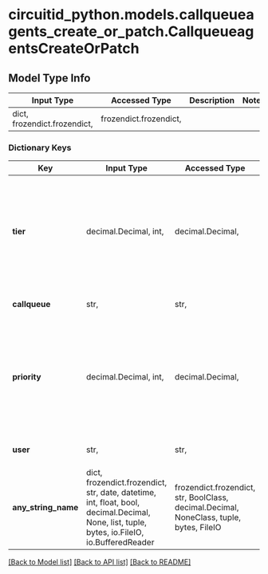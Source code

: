 # circuitid_python.models.callqueueagents_create_or_patch.CallqueueagentsCreateOrPatch

## Model Type Info
Input Type | Accessed Type | Description | Notes
------------ | ------------- | ------------- | -------------
dict, frozendict.frozendict,  | frozendict.frozendict,  |  | 

### Dictionary Keys
Key | Input Type | Accessed Type | Description | Notes
------------ | ------------- | ------------- | ------------- | -------------
**tier** | decimal.Decimal, int,  | decimal.Decimal,  |  | if omitted the server will use the default value of 1value must be a 32 bit integer
**callqueue** | str,  | str,  | ObjectId (unique 12 bytes ID) | 
**priority** | decimal.Decimal, int,  | decimal.Decimal,  |  | if omitted the server will use the default value of 1value must be a 32 bit integer
**user** | str,  | str,  | ObjectId (unique 12 bytes ID) | 
**any_string_name** | dict, frozendict.frozendict, str, date, datetime, int, float, bool, decimal.Decimal, None, list, tuple, bytes, io.FileIO, io.BufferedReader | frozendict.frozendict, str, BoolClass, decimal.Decimal, NoneClass, tuple, bytes, FileIO | any string name can be used but the value must be the correct type | [optional]

[[Back to Model list]](../../README.md#documentation-for-models) [[Back to API list]](../../README.md#documentation-for-api-endpoints) [[Back to README]](../../README.md)

